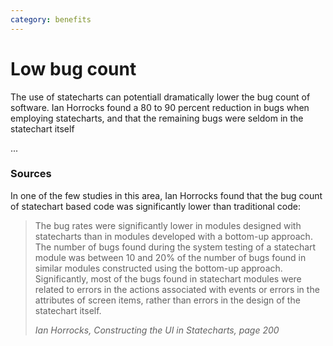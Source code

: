 ```yaml
---
category: benefits
---
```


# Low bug count

The use of statecharts can potentiall dramatically lower the bug count of software.  Ian Horrocks found a 80 to 90 percent reduction in bugs when employing statecharts, and that the remaining bugs were seldom in the statechart itself

...

### Sources

In one of the few studies in this area, Ian Horrocks found that the bug count of statechart based code was significantly lower than traditional code:

> The bug rates were significantly lower in modules designed with statecharts than in modules developed with a bottom-up approach.  The number of bugs found during the system testing of a statechart module was between 10 and 20% of the number of bugs found in similar modules constructed using the bottom-up approach. Significantly, most of the bugs found in statechart modules were related to errors in the actions associated with events or errors in the attributes of screen items, rather than errors in the design of the statechart itself.
>
> <cite>Ian Horrocks, Constructing the UI in Statecharts, page 200</cite>


